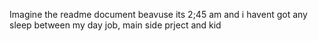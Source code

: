 Imagine the readme document beavuse its 2;45 am and i havent got any sleep between my day job, main side prject and kid
